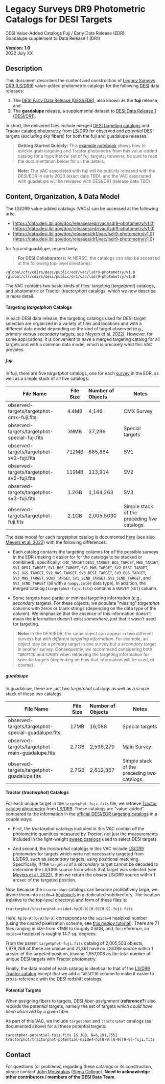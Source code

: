 Legacy Surveys DR9 Photometric Catalogs for DESI Targets
========================================================

DESI Value-Added Catalogs
Fuji / Early Data Release (EDR)  
Guadalupe supplement to Data Release 1 (DR1)  

**Version: 1.0**  
2022 July XX

Description
-----------

This document describes the content and construction of [Legacy Surveys DR9
(LS/DR9)](https://www.legacysurvey.org/dr9/description) value-added photometric
catalogs for the following [DESI](https://desi.lbl.gov/) data releases:

1. The [DESI Early Data Release
(DESI/EDR)](https://data.desi.lbl.gov/public/edr), also known as the **fuji**
release; and
2. The **guadalupe** release, a supplemental dataset to [DESI Data Release 1
(DESI/DR1)](https://data.desi.lbl.gov/public/dr1).

In short, the delivered files include merged [DESI targeting
catalogs](https://desidatamodel.readthedocs.io/en/latest/DESI_TARGET/TARG_DIR/DR/VERSION/targets/PHASE/RESOLVE/OBSCON/PHASEtargets-OBSCON-RESOLVE-hp-HP.html#hdu1)
and [Tractor catalog
photometry](https://www.legacysurvey.org/dr9/description/#tractor-catalogs-1)
from [LS/DR9](https://www.legacysurvey.org/dr9/description) for observed and
*potential* DESI targets (excluding sky fibers) for both the fuji and guadalupe
releases.

> **Getting Started Quickly:** This [example
    notebook](https://github.com/moustakas/desi-photometry/blob/v1.0/example.ipynb)
    shows how to quickly grab targeting and Tractor photometry from this
    value-added catalog for a hypothetical set of fuji targets; however, be sure
    to read the documentation below for all the details.

> **Note:** The VAC associated with fuji will be publicly released with the
  DESI/EDR in early 2023 (exact date TBD), and the VAC associated with guadalupe
  will be released with DESI/DR1 (release date TBD).

Content, Organization, & Data Model
-----------------------------------

The LS/DR9 value-added catalogs (VACs) can be accessed at the following urls:
* [https://data.desi.lbl.gov/doc/releases/edr/vac/lsdr9-photometry/v1.0](https://data.desi.lbl.gov/doc/releases/edr/vac/lsdr9-photometry/v1.0)
* [https://data.desi.lbl.gov/doc/releases/dr1/vac/lsdr9-photometry/v1.0](https://data.desi.lbl.gov/doc/releases/dr1/vac/lsdr9-photometry/v1.0)

for fuji and guadalupe, respectively.

> **For DESI Collaborators:** At NERSC, the catalogs can also be accessed at the
    following top-level directories:
  ```
  /global/cfs/cdirs/desi/public/edr/vac/lsdr9-photometry/v1.0
  /global/cfs/cdirs/desi/public/dr1/vac/lsdr9-photometry/v1.0
  ```

The VAC contains two basic kinds of files: targeting (*targetphot*) catalogs,
and photometric or Tractor (*tractorphot*) catalogs, which we now describe in
more detail.

#### Targeting (*targetphot*) Catalogs

In each DESI data release, the targeting catalogs used for DESI target selection
are organized in a variety of files and locations and with a different data
model depending on the kind of target observed (e.g., *primary* versus
*secondary* targets; see [Meyers et
al. 2022](https://desi.lbl.gov/DocDB/cgi-bin/private/ShowDocument?docid=6693)). However,
for some applications, it is convenient to have a merged targeting catalog for
all targets and with a common data model, which is precisely what this VAC
provides.

##### fuji

In fuji, there are five *targetphot* catalogs, one for each
[survey](https://data.desi.lbl.gov/doc/organization) in the EDR, as well as a
simple stack of all five catalogs.

| File Name    | File Size | Number of Objects | Notes |
|--------------|:-----:|:-----------|-----------|
| observed-targets/targetphot-cmx-fuji.fits     | 4.4MB | 4,146      | CMX Survey      |
| observed-targets/targetphot-special-fuji.fits | 39MB  | 37,296     | Special targets |
| observed-targets/targetphot-sv1-fuji.fits     | 712MB | 685,884    | SV1             |
| observed-targets/targetphot-sv2-fuji.fits     | 119MB | 113,914    | SV2             |
| observed-targets/targetphot-sv3-fuji.fits     | 1.2GB | 1,164,263  | SV3             |
| observed-targets/targetphot-fuji.fits         | 2.1GB | 2,005,5030 | Simple stack of the preceding five catalogs. |

The data model for each *targetphot* catalog is documented
[here](https://desidatamodel.readthedocs.io/en/latest/DESI_TARGET/TARG_DIR/DR/VERSION/targets/PHASE/RESOLVE/OBSCON/PHASEtargets-OBSCON-RESOLVE-hp-HP.html#hdu1)
(see also [Meyers et
al. 2022](https://desi.lbl.gov/DocDB/cgi-bin/private/ShowDocument?docid=6693))
with the following differences:

* Each catalog contains the targeting columns for *all* the possible surveys in
the EDR (making it easier for for the catalogs to be stacked or combined),
specifically: `CMX_TARGET` `DESI_TARGET`, `BGS_TARGET`, `MWS_TARGET`,
`SV1_DESI_TARGET`, `SV1_BGS_TARGET`, `SV1_MWS_TARGET`, `SV2_DESI_TARGET`,
`SV2_BGS_TARGET`, `SV2_MWS_TARGET`, `SV3_DESI_TARGET`, `SV3_BGS_TARGET`,
`SV3_MWS_TARGET`, `SCND_TARGET`, `SV1_SCND_TARGET`, `SV2_SCND_TARGET`, and
`SV3_SCND_TARGET` (all with a `numpy.int64` data type). In addition, the merged
catalog (`targetphot-fuji.fits`) contains a `SURVEY` (`<U7`) column.

* Some targets have partial or minimal targeting information (e.g., *secondary*
  targets). For these objects, we populate "missing" *targetphot* columns with
  zeros or blank strings (depending on the data type of the column). We
  emphasize that the absence of this information doesn't mean the information
  doesn't exist *somewhere*, just that it wasn't used for targeting.

> **Note:** In the DESI/EDR, the same object can appear in two different surveys
but *with different targeting information*. For example, an object may be a
*primary* target in one survey but a *secondary* target in another
survey. Consequently, we recommend considering both `TARGETID` and `SURVEY` when
retrieving the targeting information for specific targets (depending on how that
information will be used, of course).

##### guadalupe

In guadalupe, there are just two *targetphot* catalogs as well as a simple
stack of these two catalogs.

| File Name    | File Size | Number of Objects | Notes |
|--------------|:-----:|:-----------|-----------|
| observed-targets/targetphot-special-guadalupe.fits | 17MB  | 16,088    | Special targets |
| observed-targets/targetphot-main-guadalupe.fits    | 2.7GB | 2,596,279 | Main Survey |
| observed-targets/targetphot-guadalupe.fits         | 2.7GB | 2,612,367 | Simple stack of the preceding two catalogs. |

#### Tractor (*tractorphot*) Catalogs

For each unique target in the `targetphot-fuji.fits` file, we retrieve [Tractor
catalog
photometry](https://www.legacysurvey.org/dr9/description/#tractor-catalogs-1)
from [LS/DR9](https://www.legacysurvey.org/dr9/description). These catalogs are
"value-added" compared to the information in the [official DESI/EDR targeting
catalogs](https://data.desi.lbl.gov/public/edr/target/catalogs) in a couple
ways:

* First, the *tractorphot* catalogs included in this VAC contain *all* the
  photometric quantities measured by *Tractor*, not just the measurements
  included in the light-weight [sweep
  catalogs](https://www.legacysurvey.org/dr9/files/#sweep-catalogs-region-sweep)
  used to select DESI targets.

* And second, the *tractorphot* catalogs in this VAC include
  [LS/DR9](https://www.legacysurvey.org/dr9/description) photometry for targets
  which were not necessarily targeted from LS/DR9, such as *secondary* targets,
  using positional matching. Specifically, if the `targetid` of a *secondary*
  target cannot be decoded to determine the LS/DR9 source from which that target
  was selected (see [Meyers et
  al. 2022](https://desi.lbl.gov/DocDB/cgi-bin/private/ShowDocument?docid=6693)),
  then we return the *closest* LS/DR9 source within 1 arcsec of the targeted
  position.

Now, because the `tractorphot` catalogs can become prohibitively large, we
divide them into `nside=4`
[healpixels](https://healpy.readthedocs.io/en/latest/) in a dedicated
subdirectory. The location (relative to the top-level directory) and form of
these files is:

```
tractorphot/tractorphot-nside4-hp[0-9][0-9][0-9]-fuji.fits
```

Here, `hp[0-9][0-9][0-9]` corresponds to the `nside=4` healpixel number (using the *nested*
pixelization scheme; see [this *healpy*
tutorial](https://healpix.jpl.nasa.gov/pdf/intro.pdf)). There are 71 files
ranging in size from <1MB to roughly 0.6GB, and, for reference, an `nside=4`
healpixel is roughly 14.7 sq. degrees.

From the parent `targetphot-fuji.fits` catalog of 2,005,503 objects, 1,979,269 of
these are unique and 21,361 have no LS/DR9 source within 1 arcsec of the
targeted position, leaving 1,957,908 as the total number of unique DESI targets
with Tractor photometry.

Finally, the data model of each catalog is identical to that of the [LS/DR9
Tractor
catalog](https://www.legacysurvey.org/dr9/description/#tractor-catalogs-1)
except that we add a `TARGETID` column to make it easier to cross-reference with
the DESI redshift catalogs.

#### Potential Targets

When assigning fibers to targets, DESI *fiber-assignment* (**reference?**) also
records the *potential* targets, namely the set of targets *which could have
been observed* by a given fiber.

As part of this VAC, we include `targetphot` and `tractorphot` catalogs (as
documented above) for all these potential targets:

```
targetphot-potential-fuji.fits [6.3GB, N=6,191,755]
tractorphot/tractorphot-potential-nside4-hp[0-9][0-9][0-9]-fuji.fits
```

Contact
-------

For questions (or problems) regarding these catalogs or its construction, please
contact [John Moustakas](jmoustakas@siena.edu) ([Siena
College](https://siena.edu)). **Need to acknowledge other contributors / members
of the DESI Data Team.**


